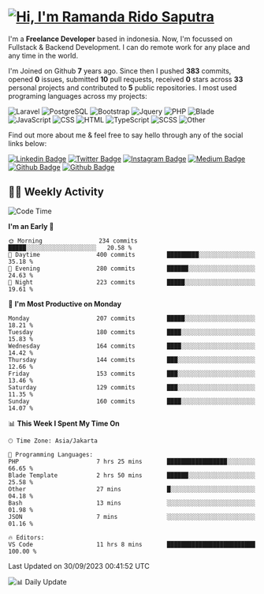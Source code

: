 # [![Hi, I'm Ramanda Rido Saputra](https://readme-typing-svg.herokuapp.com?size=24&vCenter=true&lines=%F0%9F%91%8B+Hi%2C+I'm+Ramanda+Rido+Saputra+;%F0%9F%92%BB+Fullstack+Web+Developer+)](https://git.io/typing-svg)

I'm a **Freelance Developer** based in indonesia. Now, I'm focussed on Fullstack & Backend Development. I can do remote work for any place and any time in the world.

I'm Joined on Github **7** years ago. Since then I pushed **383** commits, opened **0** issues, submitted **10** pull requests, received **0** stars across **33** personal projects and contributed to **5** public repositories.
I most used programing languages across my projects:

![Laravel](https://img.shields.io/badge/Laravel-FF2D20?flat&logo=laravel&logoColor=white)
![PostgreSQL](https://img.shields.io/badge/PostgreSQL-316192?flat&logo=postgresql&logoColor=white)
![Bootstrap](https://img.shields.io/badge/Bootstrap-563D7C?flat&logo=bootstrap&logoColor=white)
![Jquery](https://img.shields.io/badge/jQuery-0769AD?flat&logo=jquery&logoColor=white)
![PHP](https://img.shields.io/badge/-PHP-%234F5D95?style=flat&logo=PHP&logoColor=white)
![Blade](https://img.shields.io/badge/-Blade-%23f7523f?style=flat&logo=Blade&logoColor=white)
![JavaScript](https://img.shields.io/badge/-JavaScript-%23f1e05a?style=flat&logo=JavaScript&logoColor=white)
![CSS](https://img.shields.io/badge/-CSS-%23563d7c?style=flat&logo=CSS&logoColor=white)
![HTML](https://img.shields.io/badge/-HTML-%23e34c26?style=flat&logo=HTML&logoColor=white)
![TypeScript](https://img.shields.io/badge/-TypeScript-%233178c6?style=flat&logo=TypeScript&logoColor=white)
![SCSS](https://img.shields.io/badge/-SCSS-%23c6538c?style=flat&logo=SCSS&logoColor=white)
![Other](https://img.shields.io/badge/-Other-%23ededed?style=flat&logo=Other&logoColor=white)

Find out more about me & feel free to say hello through any of the social links below:

[![Linkedin Badge](https://img.shields.io/badge/-ramandaaridogh-blue?style=flat&logo=Linkedin&logoColor=white&link=https://www.linkedin.com/in/ramanda-rido-saputra/)](https://www.linkedin.com/in/ramanda-rido-saputra/)
[![Twitter Badge](https://img.shields.io/badge/-ramandaaridogh-%231DA1F2.svg?style=flat&logo=twitter&logoColor=white&link=https://www.twitter.com/ramandaaridogh)](https://www.twitter.com/ramandaaridogh/)
[![Instagram Badge](https://img.shields.io/badge/-ramandaaridogh-purple?style=flat&logo=instagram&logoColor=white&link=https://instagram.com/ramandaaridogh_/)](https://instagram.com/ramandaaridogh_)
[![Medium Badge](https://img.shields.io/badge/-@ramandaaridogh-%2312100E.svg?style=flat&logo=Medium&logoColor=white&link=https://medium.com/@ramandaaridogh/)](https://medium.com/@ramandaaridogh)
[![Github Badge](https://img.shields.io/badge/-@ramandaaridogh-100000.svg?style=flat&logo=github&logoColor=white&link=https://github.com/ramandaaridogh)](https://github.com/ramandaaridogh)
[![Github Badge](https://img.shields.io/badge/-@mxcode-100000.svg?style=flat&logo=github&logoColor=white&link=https://github.com/ramanda-mxcode)](https://github.com/ramanda-mxcode)

## 👨‍💻 Weekly Activity
<!--START_SECTION:waka-->
![Code Time](http://img.shields.io/badge/Code%20Time-136%20hrs%2022%20mins-blue)

**I'm an Early 🐤** 

```text
🌞 Morning                234 commits         █████░░░░░░░░░░░░░░░░░░░░   20.58 % 
🌆 Daytime                400 commits         █████████░░░░░░░░░░░░░░░░   35.18 % 
🌃 Evening                280 commits         ██████░░░░░░░░░░░░░░░░░░░   24.63 % 
🌙 Night                  223 commits         █████░░░░░░░░░░░░░░░░░░░░   19.61 % 
```
📅 **I'm Most Productive on Monday** 

```text
Monday                   207 commits         █████░░░░░░░░░░░░░░░░░░░░   18.21 % 
Tuesday                  180 commits         ████░░░░░░░░░░░░░░░░░░░░░   15.83 % 
Wednesday                164 commits         ████░░░░░░░░░░░░░░░░░░░░░   14.42 % 
Thursday                 144 commits         ███░░░░░░░░░░░░░░░░░░░░░░   12.66 % 
Friday                   153 commits         ███░░░░░░░░░░░░░░░░░░░░░░   13.46 % 
Saturday                 129 commits         ███░░░░░░░░░░░░░░░░░░░░░░   11.35 % 
Sunday                   160 commits         ████░░░░░░░░░░░░░░░░░░░░░   14.07 % 
```


📊 **This Week I Spent My Time On** 

```text
🕑︎ Time Zone: Asia/Jakarta

💬 Programming Languages: 
PHP                      7 hrs 25 mins       █████████████████░░░░░░░░   66.65 % 
Blade Template           2 hrs 50 mins       ██████░░░░░░░░░░░░░░░░░░░   25.58 % 
Other                    27 mins             █░░░░░░░░░░░░░░░░░░░░░░░░   04.18 % 
Bash                     13 mins             ░░░░░░░░░░░░░░░░░░░░░░░░░   01.98 % 
JSON                     7 mins              ░░░░░░░░░░░░░░░░░░░░░░░░░   01.16 % 

🔥 Editors: 
VS Code                  11 hrs 8 mins       █████████████████████████   100.00 % 
```


 Last Updated on 30/09/2023 00:41:52 UTC
<!--END_SECTION:waka-->

![📊 Daily Update](https://github.com/ramandaaridogh/ramandaaridogh/actions/workflows/update-activity.yml/badge.svg)
